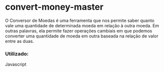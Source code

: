 # convert-money-master

O Conversor de Moedas é uma ferramenta que nos permite saber quanto vale uma quantidade de determinada moeda em relação à outra moeda. Em outras palavras, ela permite fazer operações cambiais em que podemos converter uma quantidade de moeda em outra baseada na relação de valor entre as duas.


### Utilizado:

Javascript
